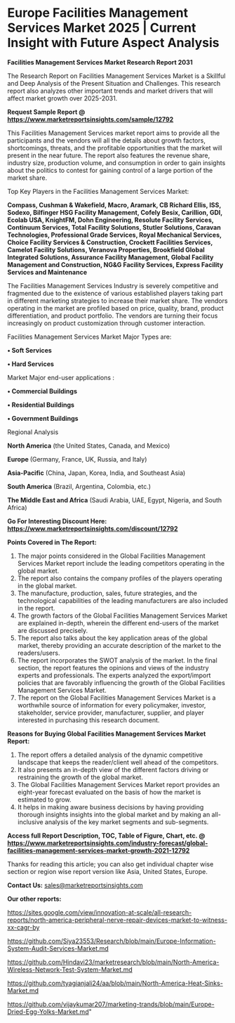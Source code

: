  # Europe Facilities Management Services Market 2025 | Current Insight with Future Aspect Analysis

<strong>Facilities Management Services Market Research Report 2031</strong>

The Research Report on Facilities Management Services Market is a Skillful and Deep Analysis of the Present Situation and Challenges. This research report also analyzes other important trends and market drivers that will affect market growth over 2025-2031.

<strong>Request Sample Report @ <a href=https://www.marketreportsinsights.com/sample/12792>https://www.marketreportsinsights.com/sample/12792</a></strong>

This Facilities Management Services market report aims to provide all the participants and the vendors will all the details about growth factors, shortcomings, threats, and the profitable opportunities that the market will present in the near future. The report also features the revenue share, industry size, production volume, and consumption in order to gain insights about the politics to contest for gaining control of a large portion of the market share.

Top Key Players in the Facilities Management Services Market:

<strong>Compass, Cushman & Wakefield, Macro, Aramark, CB Richard Ellis, ISS, Sodexo, Bilfinger HSG Facility Management, Cofely Besix, Carillion, GDI, Ecolab USA, KnightFM, Dohn Engineering, Resolute Facility Services, Continuum Services, Total Facility Solutions, Stutler Solutions, Caravan Technologies, Professional Grade Services, Royal Mechanical Services, Choice Facility Services & Construction, Crockett Facilities Services, Camelot Facility Solutions, Veranova Properties, Brookfield Global Integrated Solutions, Assurance Facility Management, Global Facility Management and Construction, NG&G Facility Services, Express Facility Services and Maintenance</strong>

The Facilities Management Services Industry is severely competitive and fragmented due to the existence of various established players taking part in different marketing strategies to increase their market share. The vendors operating in the market are profiled based on price, quality, brand, product differentiation, and product portfolio. The vendors are turning their focus increasingly on product customization through customer interaction.

Facilities Management Services Market Major Types are:

<strong>• Soft Services

• Hard Services</strong>

Market Major end-user applications :

<strong>• Commercial Buildings

• Residential Buildings

• Government Buildings</strong>

Regional Analysis

</u><strong><b>North America</b></strong> (the United States, Canada, and Mexico)

<strong><b>Europe </b></strong>(Germany, France, UK, Russia, and Italy)

<strong><b>Asia-Pacific</b></strong> (China, Japan, Korea, India, and Southeast Asia)

<strong><b>South America</b></strong> (Brazil, Argentina, Colombia, etc.)

<strong><b>The Middle East and Africa</b></strong> (Saudi Arabia, UAE, Egypt, Nigeria, and South Africa)

<strong>Go For Interesting Discount Here: <a href=https://www.marketreportsinsights.com/discount/12792>https://www.marketreportsinsights.com/discount/12792</a></strong>

<strong>Points Covered in The Report:</strong>
<ol>
  <li>The major points considered in the Global Facilities Management Services Market report include the leading competitors operating in the global market.</li>
  <li>The report also contains the company profiles of the players operating in the global market.</li>
  <li>The manufacture, production, sales, future strategies, and the technological capabilities of the leading manufacturers are also included in the report.</li>
  <li>The growth factors of the Global Facilities Management Services Market are explained in-depth, wherein the different end-users of the market are discussed precisely.</li>
  <li>The report also talks about the key application areas of the global market, thereby providing an accurate description of the market to the readers/users.</li>
  <li>The report incorporates the SWOT analysis of the market. In the final section, the report features the opinions and views of the industry experts and professionals. The experts analyzed the export/import policies that are favorably influencing the growth of the Global Facilities Management Services Market.</li>
  <li>The report on the Global Facilities Management Services Market is a worthwhile source of information for every policymaker, investor, stakeholder, service provider, manufacturer, supplier, and player interested in purchasing this research document.</li>
</ol>
<strong>Reasons for Buying Global Facilities Management Services Market Report:</strong>

<ol>
  <li>The report offers a detailed analysis of the dynamic competitive landscape that keeps the reader/client well ahead of the competitors.</li>
  <li>It also presents an in-depth view of the different factors driving or restraining the growth of the global market.</li>
  <li>The Global Facilities Management Services Market report provides an eight-year forecast evaluated on the basis of how the market is estimated to grow.</li>
  <li>It helps in making aware business decisions by having providing thorough insights insights into the global market and by making an all-inclusive analysis of the key market segments and sub-segments.</li>
</ol>
<strong>Access full Report Description, TOC, Table of Figure, Chart, etc. @ <a href=https://www.marketreportsinsights.com/industry-forecast/global-facilities-management-services-market-growth-2021-12792>https://www.marketreportsinsights.com/industry-forecast/global-facilities-management-services-market-growth-2021-12792</a></strong>


Thanks for reading this article; you can also get individual chapter wise section or region wise report version like Asia, United States, Europe.

<strong>Contact Us:</strong>
sales@marketreportsinsights.com

<strong>Our other reports:</strong>

<a href=https://sites.google.com/view/innovation-at-scale/all-research-reports/north-america-peripheral-nerve-repair-devices-market-to-witness-xx-cagr-by>https://sites.google.com/view/innovation-at-scale/all-research-reports/north-america-peripheral-nerve-repair-devices-market-to-witness-xx-cagr-by</a>

<a href=https://github.com/Siya23553/Research/blob/main/Europe-Information-System-Audit-Services-Market.md>https://github.com/Siya23553/Research/blob/main/Europe-Information-System-Audit-Services-Market.md</a>

<a href=https://github.com/Hindavi23/marketresearch/blob/main/North-America-Wireless-Network-Test-System-Market.md>https://github.com/Hindavi23/marketresearch/blob/main/North-America-Wireless-Network-Test-System-Market.md</a>

<a href=https://github.com/tyagianjali24/aa/blob/main/North-America-Heat-Sinks-Market.md>https://github.com/tyagianjali24/aa/blob/main/North-America-Heat-Sinks-Market.md</a>

<a href=https://github.com/vijaykumar207/marketing-trands/blob/main/Europe-Dried-Egg-Yolks-Market.md>https://github.com/vijaykumar207/marketing-trands/blob/main/Europe-Dried-Egg-Yolks-Market.md</a>"
